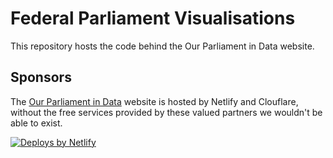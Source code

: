 # Federal Parliament Visualisations
This repository hosts the code behind the Our Parliament in Data website.

## Sponsors
The <a href="https://parliamentdata.be">Our Parliament in Data</a> website is hosted by Netlify and Clouflare, without the free services provided by these valued partners we wouldn't be able to exist.

  <a href="https://www.netlify.com">
    <img src="https://www.netlify.com/img/global/badges/netlify-color-accent.svg" alt="Deploys by Netlify" />
  </a>
